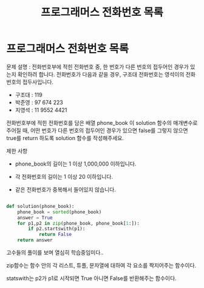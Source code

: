 ﻿---
title: 프로그래머스 전화번호 목록
categories: 
  - Algorithm
tags:
  - Algorithm
last_modified_at: 2022-01-18T16:00:00+09:00
toc: true
---

# 프로그래머스 전화번호 목록

문제 설명 : 전화번호부에 적힌 전화번호 중, 한 번호가 다른 번호의 접두어인 경우가 있는지 확인하려 합니다.
전화번호가 다음과 같을 경우, 구조대 전화번호는 영석이의 전화번호의 접두사입니다.

- 구조대 : 119
- 박준영 : 97 674 223
- 지영석 : 11 9552 4421


전화번호부에 적힌 전화번호를 담은 배열 phone_book 이 solution 함수의 매개변수로 주어질 때, 어떤 번호가 다른 번호의 접두어인 경우가 있으면 false를 그렇지 않으면 true를 return 하도록 solution 함수를 작성해주세요.

제한 사항

- phone_book의 길이는 1 이상 1,000,000 이하입니다.


- 각 전화번호의 길이는 1 이상 20 이하입니다.


- 같은 전화번호가 중복해서 들어있지 않습니다.


```python

def solution(phone_book):
    phone_book = sorted(phone_book)
    answer = True
    for p1,p2 in zip(phone_book, phone_book[1:]):
        if p2.startswith(p1):
            return False
    return answer

```

고수들의 풀이를 보며 열심히 학습중임미다..



zip함수는 함수 안의 각 리스트, 튜플, 문자열에 대하여 각 요소를 짝지어주는 함수이다.



statswith는 p2가 p1로 시작되면 True 아니면 False를 반환해주는 함수이다.